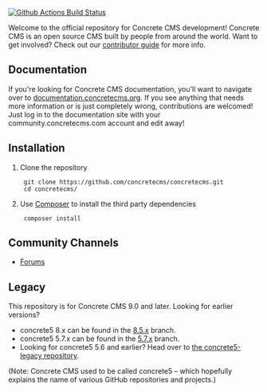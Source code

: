 [![Github Actions Build Status](https://github.com/concretecms/concretecms/actions/workflows/phpunit.yml/badge.svg?branch=develop)](https://github.com/concretecms/concretecms/actions/workflows/phpunit.yml)

Welcome to the official repository for Concrete CMS development! Concrete CMS is an open source CMS built by people from 
around the world. Want to get involved? Check out our [contributor guide](https://github.com/concretecms/concretecms/blob/develop/CONTRIBUTING.md) for more info.

## Documentation

If you're looking for Concrete CMS documentation, you'll want to navigate over to [documentation.concretecms.org](https://documentation.concretecms.org). 
If you see anything that needs more information or is just completely wrong, contributions are welcomed! 
Just log in to the documentation site with your community.concretecms.com account and edit away!

## Installation

1. Clone the repository

        git clone https://github.com/concretecms/concretecms.git
        cd concretecms/

2. Use [Composer](https://getcomposer.org/) to install the third party dependencies

        composer install


## Community Channels

* [Forums](https://forums.concretecms.org/)

## Legacy

This repository is for Concrete CMS 9.0 and later. Looking for earlier versions? 

* concrete5 8.x can be found in the [8.5.x](https://github.com/concretecms/concretecms/tree/8.5.x) branch.
* concrete5 5.7.x can be found in the [5.7.x](https://github.com/concretecms/concretecms/tree/5.7.x) branch.
* Looking for concrete5 5.6 and earlier? Head over to [the concrete5-legacy repository](http://github.com/concretecms/concrete5-legacy).

(Note: Concrete CMS used to be called concrete5 – which hopefully explains the name of various GitHub repositories and projects.)

